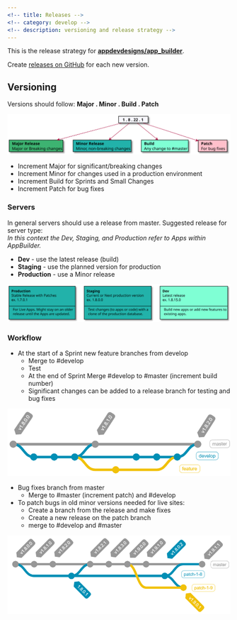 ```yaml
---
<!-- title: Releases -->
<!-- category: develop -->
<!-- description: versioning and release strategy -->
---
```

This is the release strategy for **[appdevdesigns/app_builder](github.com/appdevdesigns/app_builder)**.

Create [releases on GitHub](https://docs.github.com/en/free-pro-team@latest/github/administering-a-repository/managing-releases-in-a-repository) for each new version.

## Versioning
Versions should follow: **Major . Minor . Build . Patch**

![](images/mmbp.svg)

- Increment Major for significant/breaking changes
- Increment Minor for changes used in a production environment
- Increment Build for Sprints and Small Changes
- Increment Patch for bug fixes

### Servers
In general servers should use a release from master. Suggested release for server type:\
_In this context the Dev, Staging, and Production refer to Apps within AppBuilder._
- **Dev** - use the latest release (build)
- **Staging** - use the planned version for production
- **Production** - use a Minor release

![](images/servers.svg)

### Workflow
- At the start of a Sprint new feature branches from develop
   - Merge to #develop
   - Test
   - At the end of Sprint Merge #develop to #master  (increment build number)
   - Significant changes can be added to a release branch for testing and bug fixes

![](images/sprint-commits.png)
- Bug fixes branch from master
  - Merge to #master (increment patch) and #develop
- To patch bugs in old minor versions needed for live sites:
  - Create a branch from the release and make fixes
  - Create a new release on the patch branch
  - merge to #develop and #master

![](images/patch-commits.png)
